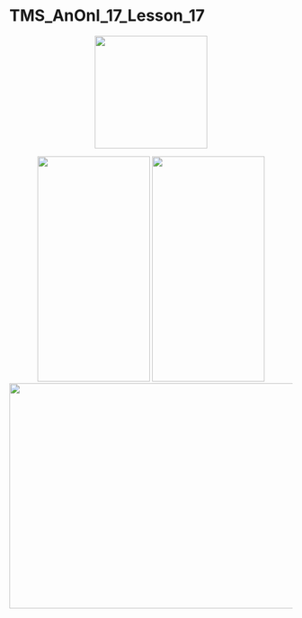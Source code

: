 # TMS_AnOnl_17_Lesson_17


<p align="center">
  <img src="https://i.imgur.com/3bGVY2F.jpg" width="200" height ="200">
</p>

<p align="center">
   <img src="https://i.imgur.com/R1AMi4j.jpg" width="200" height ="400">
   <img src="https://i.imgur.com/DS6JQew.jpg" width="200" height ="400">
   <img src="https://i.imgur.com/W2FjryF.jpg" width="800" height ="400">
</p>

